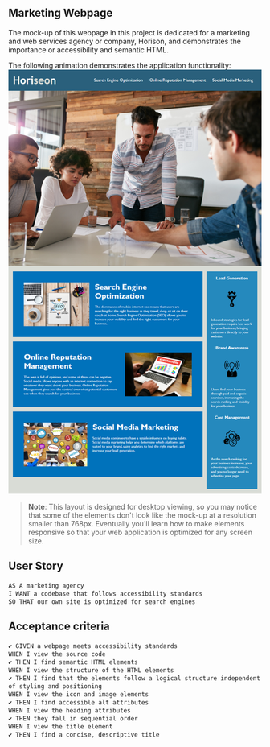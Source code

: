 
## Marketing Webpage

The mock-up of this webpage in this project is dedicated for a marketing and web services agency or company, Horison, and demonstrates the importance or accessibility and semantic HTML.

The following animation demonstrates the application functionality:
![The Horiseon webpage includes a navigation bar, a header image, and cards with text and images at the bottom of the page.](./assets/images/01-html-css-git-homework-demo.png)

> **Note**: This layout is designed for desktop viewing, so you may notice that some of the elements don't look like the mock-up at a resolution smaller than 768px. Eventually you'll learn how to make elements responsive so that your web application is optimized for any screen size.


## User Story

```
AS A marketing agency
I WANT a codebase that follows accessibility standards
SO THAT our own site is optimized for search engines
```

## Acceptance criteria

```
✔️ GIVEN a webpage meets accessibility standards
WHEN I view the source code
✔️ THEN I find semantic HTML elements
WHEN I view the structure of the HTML elements
✔️ THEN I find that the elements follow a logical structure independent of styling and positioning
WHEN I view the icon and image elements
✔️ THEN I find accessible alt attributes
WHEN I view the heading attributes
✔️ THEN they fall in sequential order
WHEN I view the title element
✔️ THEN I find a concise, descriptive title
```
